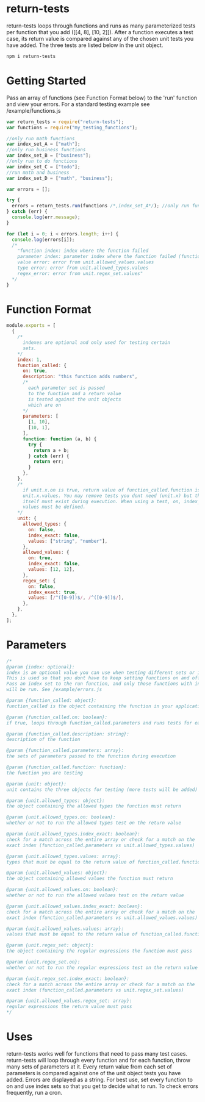 # return-tests

return-tests loops through functions and runs as many parameterized tests per function that you add ([[4, 8], [10, 2]]).
After a function executes a test case, its return value is compared against any of the chosen
unit tests you have added. The three tests are listed below in the unit object.

```sh
npm i return-tests
```

# Getting Started

Pass an array of functions (see Function Format below) to the 'run' function and view your errors. For
a standard testing example see /example/functions.js

```js
var return_tests = require("return-tests");
var functions = require("my_testing_functions");

//only run math functions
var index_set_A = ["math"];
//only run business functions
var index_set_B = ["business"];
//only run to do functions
var index_set_C = ["todo"];
//run math and business
var index_set_D = ["math", "business"];

var errors = [];

try {
  errors = return_tests.run(functions /*,index_set_A*/); //only run functions containing a 'math' index (optional)
} catch (err) {
  console.log(err.message);
}

for (let i = 0; i < errors.length; i++) {
  console.log(errors[i]);
  /*
    "function index: index where the function failed
    parameter index: parameter index where the function failed (function_called.parameters)
    value error: error from unit.allowed_values.values
    type error: error from unit.allowed_types.values
    regex_error: error from unit.regex_set.values"
  */
}
```

<!-- # ~~~Creating Functions~~~

```js
var return_tests = require("return_tests");
return_tests.generate_functions("./file_written_to", {
  folders: "",
  functions: ['regular', 'named', 'arrow'] //...
  files: [],
});
``` -->

# Function Format

```js
module.exports = [
  {
    /*
      indexes are optional and only used for testing certain
      sets.
    */
    index: 1,
    function_called: {
      on: true,
      description: "this function adds numbers",
      /*
        each parameter set is passed
        to the function and a return value
        is tested against the unit objects
        which are on
      */
      parameters: [
        [1, 10],
        [10, 1],
      ],
      function: function (a, b) {
        try {
          return a + b;
        } catch (err) {
          return err;
        }
      },
    },
    /*
      if unit.x.on is true, return value of function_called.function is tested against
      unit.x.values. You may remove tests you dont need (unit.x) but the unit object
      itself must exist during execution. When using a test, on, index_exact and
      values must be defined.
    */
    unit: {
      allowed_types: {
        on: false,
        index_exact: false,
        values: ["string", "number"],
      },
      allowed_values: {
        on: true,
        index_exact: false,
        values: [12, 12],
      },
      regex_set: {
        on: false,
        index_exact: true,
        values: [/^([0-9])$/, /^([0-9])$/],
      },
    },
  },
];
```

# Parameters

```js
/*
@param {index: optional}:
index is an optional value you can use when testing different sets or individual functions. 
This is used so that you dont have to keep setting functions on and off.
Pass an index set to the run function, and only those functions with indexes
will be run. See /example/errors.js

@param {function_called: object}:
function_called is the object containing the function in your application you are testing

@param {function_called.on: boolean}:
if true, loops through function_called.parameters and runs tests for each return value

@param {function_called.description: string}:
description of the function

@param {function_called.parameters: array}:
the sets of parameters passed to the function during execution

@param {function_called.function: function}:
the function you are testing

@param {unit: object}:
unit contains the three objects for testing (more tests will be added)

@param {unit.allowed_types: object}:
the object containing the allowed types the function must return

@param {unit.allowed_types.on: boolean}:
whether or not to run the allowed types test on the return value 

@param {unit.allowed_types.index_exact: boolean}:
check for a match across the entire array or check for a match on the
exact index (function_called.parameters vs unit.allowed_types.values)

@param {unit.allowed_types.values: array}:
types that must be equal to the return value of function_called.function

@param {unit.allowed_values: object}:
the object containing allowed values the function must return

@param {unit.allowed_values.on: boolean}:
whether or not to run the allowed values test on the return value

@param {unit.allowed_values.index_exact: boolean}:
check for a match across the entire array or check for a match on the
exact index (function_called.parameters vs unit.allowed_values.values)

@param {unit.allowed_values.values: array}:
values that must be equal to the return value of function_called.function

@param {unit.regex_set: object}:
the object containing the regular expressions the function must pass

@param {unit.regex_set.on}:
whether or not to run the regular expressions test on the return value

@param {unit.regex_set.index_exact: boolean}:
check for a match across the entire array or check for a match on the
exact index (function_called.parameters vs unit.regex_set.values)

@param {unit.allowed_values.regex_set: array}:
regular expressions the return value must pass
*/
```

# Uses

return-tests works well for functions that need to pass many test cases. return-tests will loop
through every function and for each function, throw many sets of parameters at it.
Every return value from each set of parameters is compared against one of the unit
object tests you have added. Errors are displayed as a string. For best use, set every function to
on and use index sets so that you get to decide what to run. To check errors frequently, run a
cron.
